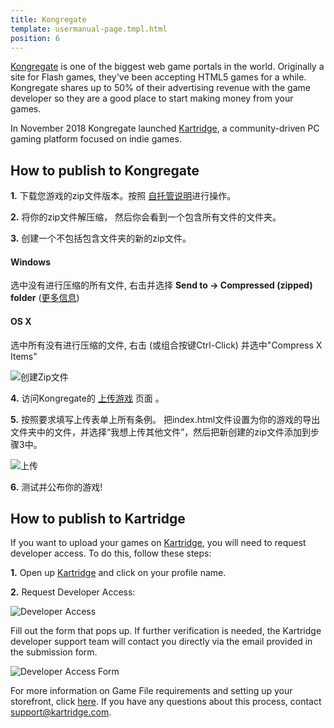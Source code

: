 ```yaml
---
title: Kongregate
template: usermanual-page.tmpl.html
position: 6
---
```


[Kongregate][1] is one of the biggest web game portals in the world. Originally a site for Flash games, they've been accepting HTML5 games for a while. Kongregate shares up to 50% of their advertising revenue with the game developer so they are a good place to start making money from your games.

In November 2018 Kongregate launched [Kartridge][7], a community-driven PC gaming platform focused on indie games.

## How to publish to Kongregate

**1.** 下载您游戏的zip文件版本。按照 [自托管说明][2]进行操作。

**2.** 将你的zip文件解压缩， 然后你会看到一个包含所有文件的文件夹。

**3.** 创建一个不包括包含文件夹的新的zip文件。

#### Windows

选中没有进行压缩的所有文件, 右击并选择 **Send to -> Compressed (zipped) folder** ([更多信息][3])

#### OS X

选中所有没有进行压缩的文件, 右击 (或组合按键Ctrl-Click) 并选中"Compress X Items"

![创建Zip文件][6]

**4.** 访问Kongregate的 [上传游戏][4] 页面 。

**5.** 按照要求填写上传表单上所有条例。 把index.html文件设置为你的游戏的导出文件夹中的文件，并选择“我想上传其他文件”，然后把新创建的zip文件添加到步骤3中。

![上传][5]

**6.** 测试并公布你的游戏!

## How to publish to Kartridge

If you want to upload your games on [Kartridge][7], you will need to request developer access. To do this, follow these steps:

**1.** Open up [Kartridge][7] and click on your profile name.

**2.** Request Developer Access:

![Developer Access][8]

Fill out the form that pops up. If further verification is needed, the Kartridge developer support team will contact you directly via the email provided in the submission form.

![Developer Access Form][9]

For more information on Game File requirements and setting up your storefront, click [here][10]. If you have any questions about this process, contact support@kartridge.com.

[1]: https://kongregate.com
[2]: /user-manual/publishing/web/self-hosting/
[3]: http://windows.microsoft.com/en-gb/windows-10/zip-and-unzip-files#v1h=tab01
[4]: http://www.kongregate.com/games/new
[5]: /images/user-manual/publishing/web/upload.jpg
[6]: /images/user-manual/publishing/web/make-zip.jpg
[7]: https://www.kartridge.com
[8]: /images/user-manual/publishing/web/kongregate/mceclip0.png
[9]: /images/user-manual/publishing/web/kongregate/mceclip1.png
[10]: https://kartridge.zendesk.com/hc/en-us/articles/360018230352-Game-File-Requirements

